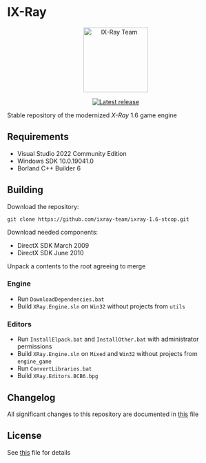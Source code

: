 # IX-Ray

<!-- markdownlint-disable MD033 -->
<div align="center">
  <p>
    <a href="https://github.com/ixray-team">
      <img src="https://github.com/ixray-team/ixray/raw/default/logo.png" alt="IX-Ray Team" width="150" height="150" />
    </a>
  </p>

  <p>
    <a href="https://github.com/ixray-team/ixray-1.6/releases/tag/r1">
      <img src="https://img.shields.io/github/v/release/ixray-team/ixray-1.6?include_prereleases" alt="Latest release" />
    </a>
  </p>
</div>
<!-- markdownlint-enable MD033 -->

Stable repository of the modernized *X-Ray* 1.6 game engine

## Requirements

- Visual Studio 2022 Community Edition
- Windows SDK 10.0.19041.0
- Borland C++ Builder 6

## Building

Download the repository:

```console
git clone https://github.com/ixray-team/ixray-1.6-stcop.git
```

Download needed components:

- DirectX SDK March 2009
- DirectX SDK June 2010

Unpack a contents to the root agreeing to merge

### Engine

- Run `DownloadDependencies.bat`
- Build `XRay.Engine.sln` on `Win32` without projects from `utils`

### Editors

- Run `InstallElpack.bat` and `InstallOther.bat` with administrator permissions
- Build `XRay.Engine.sln` on `Mixed` and `Win32` without projects from `engine_game`
- Run `ConvertLibraries.bat`
- Build `XRay.Editors.BCB6.bpg`

## Changelog

All significant changes to this repository are documented in [this](CHANGELOG.md) file

## License

See [this](LICENSE.md) file for details
